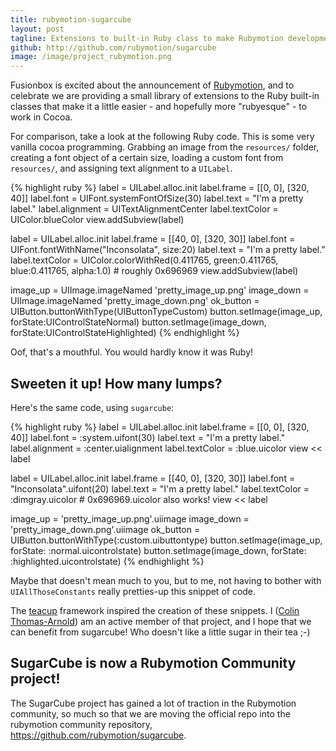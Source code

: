 ```yaml
---
title: rubymotion-sugarcube
layout: post
tagline: Extensions to built-in Ruby class to make Rubymotion development more idiomatic
github: http://github.com/rubymotion/sugarcube
image: /image/project_rubymotion.png
---
```

Fusionbox is excited about the announcement of [Rubymotion][], and to celebrate
we are providing a small library of extensions to the Ruby built-in classes
that make it a little easier - and hopefully more "rubyesque" - to work in
Cocoa.

For comparison, take a look at the following Ruby code.  This is some very
vanilla cocoa programming.  Grabbing an image from the `resources/` folder,
creating a font object of a certain size, loading a custom font from
`resources/`, and assigning text alignment to a `UILabel`.

{% highlight ruby %}
label = UILabel.alloc.init
label.frame = [[0, 0], [320, 40]]
label.font = UIFont.systemFontOfSize(30)
label.text = "I'm a pretty label."
label.alignment = UITextAlignmentCenter
label.textColor = UIColor.blueColor
view.addSubview(label)

label = UILabel.alloc.init
label.frame = [[40, 0], [320, 30]]
label.font = UIFont.fontWithName("Inconsolata", size:20)
label.text = "I'm a pretty label."
label.textColor = UIColor.colorWithRed(0.411765, green:0.411765, blue:0.411765, alpha:1.0)  # roughly 0x696969
view.addSubview(label)

image_up = UIImage.imageNamed 'pretty_image_up.png'
image_down = UIImage.imageNamed 'pretty_image_down.png'
ok_button = UIButton.buttonWithType(UIButtonTypeCustom)
button.setImage(image_up, forState:UIControlStateNormal)
button.setImage(image_down, forState:UIControlStateHighlighted)
{% endhighlight %}

Oof, that's a mouthful.  You would hardly know it was Ruby!

## Sweeten it up!  How many lumps?

Here's the same code, using `sugarcube`:

{% highlight ruby %}
label = UILabel.alloc.init
label.frame = [[0, 0], [320, 40]]
label.font = :system.uifont(30)
label.text = "I'm a pretty label."
label.alignment = :center.uialignment
label.textColor = :blue.uicolor
view << label

label = UILabel.alloc.init
label.frame = [[40, 0], [320, 30]]
label.font = "Inconsolata".uifont(20)
label.text = "I'm a pretty label."
label.textColor = :dimgray.uicolor  # 0x696969.uicolor also works!
view << label

image_up = 'pretty_image_up.png'.uiimage
image_down = 'pretty_image_down.png'.uiimage
ok_button = UIButton.buttonWithType(:custom.uibuttontype)
button.setImage(image_up, forState: :normal.uicontrolstate)
button.setImage(image_down, forState: :highlighted.uicontrolstate)
{% endhighlight %}

Maybe that doesn't mean much to you, but to me, not having to bother with
`UIAllThoseConstants` really pretties-up this snippet of code.

The [teacup][] framework inspired the creation of these snippets.  I ([Colin
Thomas-Arnold][]) am an active member of that project, and I hope that we can
benefit from sugarcube!  Who doesn't like a little sugar in their tea ;-)

## SugarCube is now a Rubymotion Community project!

The SugarCube project has gained a lot of traction in the Rubymotion community,
so much so that we are moving the official repo into the rubymotion community
repository, <https://github.com/rubymotion/sugarcube>.

[Rubymotion]: http://rubymotion.com
[teacup]: http://rubymotion.github.com/teacup
[Colin Thomas-Arnold]: https://github.com/colinta
